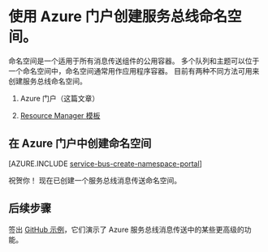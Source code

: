 <properties
    pageTitle="在 Azure 门户中创建服务总线命名空间 | Azure"
    description="如何使用 Azure 门户创建服务总线命名空间。"
    services="service-bus"
    documentationCenter=".net"
    authors="jtaubensee"
    manager="timlt"
    editor=""
    translationtype="Human Translation" />
<tags
    ms.service="service-bus"
    ms.devlang="tbd"
    ms.topic="get-started-article"
    ms.tgt_pltfrm="dotnet"
    ms.workload="na"
    ms.date="11/30/2016"
    wacn.date="04/17/2017"
    ms.author="jotaub"
    ms.sourcegitcommit="7cc8d7b9c616d399509cd9dbdd155b0e9a7987a8"
    ms.openlocfilehash="d691ed3aa3885bf2c0a538dba120d8b5bf339e47"
    ms.lasthandoff="04/07/2017" />

# <a name="create-a-service-bus-namespace-using-the-azure-portal"></a>使用 Azure 门户创建服务总线命名空间。
命名空间是一个适用于所有消息传送组件的公用容器。 多个队列和主题可以位于一个命名空间中，命名空间通常用作应用程序容器。 目前有两种不同方法可用来创建服务总线命名空间。

1. Azure 门户（这篇文章）

2. [Resource Manager 模板][create-namespace-using-arm]

## <a name="create-a-namespace-in-the-azure-portal"></a>在 Azure 门户中创建命名空间

[AZURE.INCLUDE [service-bus-create-namespace-portal](../../includes/service-bus-create-namespace-portal.md)]

祝贺你！ 现在已创建一个服务总线消息传送命名空间。

## <a name="next-steps"></a>后续步骤

签出 [GitHub 示例][github-samples]，它们演示了 Azure 服务总线消息传送中的某些更高级的功能。

[create-namespace-using-arm]: /documentation/articles/service-bus-resource-manager-overview/
[github-samples]: https://github.com/Azure-Samples/azure-servicebus-messaging-samples
